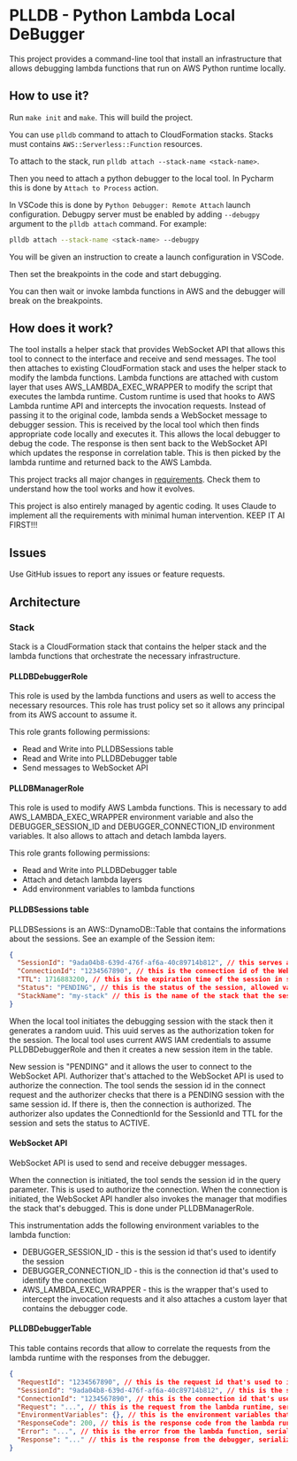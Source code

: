 # PLLDB - Python Lambda Local DeBugger

This project provides a command-line tool that install an infrastructure that allows debugging lambda functions that run on AWS Python runtime locally.

## How to use it?

Run `make init` and `make`.
This will build the project.

You can use `plldb` command to attach to CloudFormation stacks.
Stacks must contains `AWS::Serverless::Function` resources.

To attach to the stack, run `plldb attach --stack-name <stack-name>`.

Then you need to attach a python debugger to the local tool.
In Pycharm this is done by `Attach to Process` action.

In VSCode this is done by `Python Debugger: Remote Attach` launch configuration. Debugpy server must be enabled by adding `--debugpy` argument to the `plldb attach` command. For example:

```bash
plldb attach --stack-name <stack-name> --debugpy
```

You will be given an instruction to create a launch configuration in VSCode.

Then set the breakpoints in the code and start debugging.

You can then wait or invoke lambda functions in AWS and the debugger will break on the breakpoints.

## How does it work?

The tool installs a helper stack that provides WebSocket API that allows this tool to connect to the interface and receive and send messages.
The tool then attaches to existing CloudFormation stack and uses the helper stack to modify the lambda functions. Lambda functions are attached with custom layer that uses AWS_LAMBDA_EXEC_WRAPPER to modify the script that executes the lambda runtime. Custom runtime is used that hooks to AWS Lambda runtime API and intercepts the invocation requests. Instead of passing it to the original code, lambda sends a WebSocket message to debugger session. This is received by the local tool which then finds appropriate code locally and executes it. This allows the local debugger to debug the code. The response is then sent back to the WebSocket API which updates the response in correlation table. This is then picked by the lambda runtime and returned back to the AWS Lambda.

This project tracks all major changes in [requirements](./docs/requirements/). Check them to understand how the tool works and how it evolves.

This project is also entirely managed by agentic coding. It uses Claude to implement all the requirements with minimal human intervention.
KEEP IT AI FIRST!!!

## Issues

Use GitHub issues to report any issues or feature requests.

## Architecture

### Stack

Stack is a CloudFormation stack that contains the helper stack and the lambda functions that orchestrate the necessary infrastructure.

#### PLLDBDebuggerRole

This role is used by the lambda functions and users as well to access the necessary resources. This role has trust policy set so it allows any principal from its AWS account to assume it.

This role grants following permissions:
- Read and Write into PLLDBSessions table
- Read and Write into PLLDBDebugger table
- Send messages to WebSocket API

#### PLLDBManagerRole

This role is used to modify AWS Lambda functions. This is necessary to add AWS_LAMBDA_EXEC_WRAPPER environment variable and also the DEBUGGER_SESSION_ID and DEBUGGER_CONNECTION_ID environment variables. It also allows to attach and detach lambda layers.

This role grants following permissions:
- Read and Write into PLLDBDebugger table
- Attach and detach lambda layers
- Add environment variables to lambda functions

#### PLLDBSessions table

PLLDBSessions is an AWS::DynamoDB::Table that contains the informations about the sessions. See an example of the Session item:

```json
{
  "SessionId": "9ada04b8-639d-476f-af6a-40c89714b812", // this serves as a secret that's shared between the client and the server
  "ConnectionId": "1234567890", // this is the connection id of the WebSocket API that's associated with the session
  "TTL": 1716883200, // this is the expiration time of the session in seconds since epoch
  "Status": "PENDING", // this is the status of the session, allowed values are: PENDING, ACTIVE, CLOSED
  "StackName": "my-stack" // this is the name of the stack that the session is associated with
}
```

When the local tool initiates the debugging session with the stack then it generates a random uuid. This uuid serves as the authorization token for the session.
The local tool uses current AWS IAM credentials to assume PLLDBDebuggerRole and then it creates a new session item in the table. 

New session is "PENDING" and it allows the user to connect to the WebSocket API. Authorizer that's attached to the WebSocket API is used to authorize the connection. The tool sends the session id in the connect request and the authorizer checks that there is a PENDING session with the same session id. If there is, then the connection is authorized. The authorizer also updates the ConnedtionId for the SessionId and TTL for the session and sets the status to ACTIVE.

#### WebSocket API

WebSocket API is used to send and receive debugger messages. 

When the connection is initiated, the tool sends the session id in the query parameter. This is used to authorize the connection. When the connection is initiated, the WebSocket API handler also invokes the manager that modifies the stack that's debugged. This is done under PLLDBManagerRole.

This instrumentation adds the following environment variables to the lambda function:
- DEBUGGER_SESSION_ID - this is the session id that's used to identify the session
- DEBUGGER_CONNECTION_ID - this is the connection id that's used to identify the connection
- AWS_LAMBDA_EXEC_WRAPPER - this is the wrapper that's used to intercept the invocation requests
and it also attaches a custom layer that contains the debugger code.

#### PLLDBDebuggerTable

This table contains records that allow to correlate the requests from the lambda runtime with the responses from the debugger.

```json
{
  "RequestId": "1234567890", // this is the request id that's used to identify the request
  "SessionId": "9ada04b8-639d-476f-af6a-40c89714b812", // this is the session id that's used to identify the session
  "ConnectionId": "1234567890", // this is the connection id that's used to identify the connection
  "Request": "...", // this is the request from the lambda runtime, serialized as JSON string
  "EnvironmentVariables": {}, // this is the environment variables that are set for the lambda function
  "ResponseCode": 200, // this is the response code from the lambda runtime
  "Error": "...", // this is the error from the lambda function, serialized as JSON string
  "Response": "..." // this is the response from the debugger, serialized as JSON string
}
```